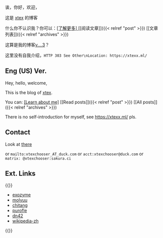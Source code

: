 ---
---

诶，你好，欢迎，

这是 [xtex](https://xtexx.ml) 的博客

什么你不认识我？你可以：[[了解更多] ](https://xtexx.ml) [[阅读文章]]({{< relref "post" >}}) [[文章列表]]({{< relref "archives" >}})

这算是我的博客[v....3](/2023/06/11-new-blog)？

这里没有自我介绍，`HTTP 303 See Other\nLocation: https://xtexx.ml/`

## Eng (US) Ver.

Hey, hello, welcome,

This is the blog of [xtex](https://xtexx.ml).

You can: [[Learn about me]](https://xtexx.ml) [[Read posts]]({{< relref "post" >}}) [[All posts]]({{< relref "archives" >}})

There is no self-introduction for myself, see https://xtexx.ml/ pls.

## Contact

Look at [there](https://xtexx.ml/contact)

or `mailto:xtexchooser_AT_duck.com` or `acct:xtexchooser@duck.com` or `matrix: @xtexchooser:sakura.ci`

## Ext. Links

{{<hlist>}}

- [exozyme](https://exozy.me)
- [molyuu](https://molyuu.cyou/)
- [chitang](https://chitang.dev/)
- [purofle](https://blog.archlinux.tech/)
- [dn42](https://dn42.dev)
- [wikipedia-zh](https://zh.wikipedia.org)

{{</hlist>}}
